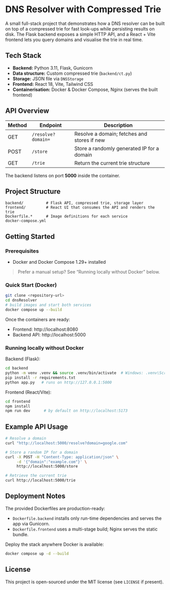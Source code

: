 # DNS Resolver with Compressed Trie

A small full-stack project that demonstrates how a DNS resolver can be built on top of a compressed trie for fast look-ups while persisting results on disk.  The Flask backend exposes a simple HTTP API, and a React + Vite frontend lets you query domains and visualise the trie in real time.

## Tech Stack

- **Backend:** Python 3.11, Flask, Gunicorn
- **Data structure:** Custom compressed trie (`backend/ct.py`)
- **Storage:** JSON file via `DNSStorage`
- **Frontend:** React 18, Vite, Tailwind CSS
- **Containerisation:** Docker & Docker Compose, Nginx (serves the built frontend)

## API Overview

| Method | Endpoint                | Description                                 |
| ------ | ----------------------- | ------------------------------------------- |
| GET    | `/resolve?domain=`      | Resolve a domain; fetches and stores if new |
| POST   | `/store`                | Store a randomly generated IP for a domain  |
| GET    | `/trie`                 | Return the current trie structure           |

The backend listens on port **5000** inside the container.

## Project Structure

```
backend/          # Flask API, compressed trie, storage layer
frontend/         # React UI that consumes the API and renders the trie
Dockerfile.*      # Image definitions for each service
docker-compose.yml
```

## Getting Started

### Prerequisites

- Docker and Docker Compose 1.29+ installed

> Prefer a manual setup? See “Running locally without Docker” below.

### Quick Start (Docker)

```bash
git clone <repository-url>
cd dnsResolver
# build images and start both services
docker compose up --build
```

Once the containers are ready:

- Frontend: http://localhost:8080  
- Backend API: http://localhost:5000

### Running locally without Docker

Backend (Flask):

```bash
cd backend
python -m venv .venv && source .venv/bin/activate  # Windows: .venv\Scripts\activate
pip install -r requirements.txt
python app.py   # runs on http://127.0.0.1:5000
```

Frontend (React/Vite):

```bash
cd frontend
npm install
npm run dev      # by default on http://localhost:5173
```

## Example API Usage

```bash
# Resolve a domain
curl "http://localhost:5000/resolve?domain=google.com"

# Store a random IP for a domain
curl -X POST -H "Content-Type: application/json" \
     -d '{"domain":"example.com"}' \
     http://localhost:5000/store

# Retrieve the current trie
curl http://localhost:5000/trie
```

## Deployment Notes

The provided Dockerfiles are production-ready:

- `Dockerfile.backend` installs only run-time dependencies and serves the app via Gunicorn.
- `Dockerfile.frontend` uses a multi-stage build; Nginx serves the static bundle.

Deploy the stack anywhere Docker is available:

```bash
docker compose up -d --build
```

## License

This project is open-sourced under the MIT license (see `LICENSE` if present).